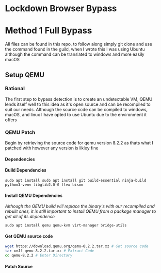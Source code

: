 # Lockdown Browser Bypass

# Method 1 Full Bypass

All files can be found in this repo, to follow along simply git clone and use the command found in the guild, when I wrote this I was using Ubuntu although the command can be translated to windows and more easily macOS

## Setup QEMU

### Rational 
The first step to bypass detection is to create an undetectable VM, QEMU lends itself well to this idea as it's open source and can be recompiled to suit our needs. Although the source code can be compiled to windows, macOS, and linux I have opted to use Ubuntu due to the environment it offers

### QEMU Patch
Begin by retrieving the source code for qemu version 8.2.2 as thats what I patched with however any version is likley fine 
#### Dependencies
#### Build Dependencies 
```
sudo apt install sudo apt install git build-essential ninja-build python3-venv libglib2.0-0 flex bison
```
#### Install QEMU Dependencies 
_Although the QEMU build will replace the binary's with our recompiled and rebuilt ones, it is still important to install QEMU from a package manager to get all of its dependence_

```
sudo apt install qemu qemu-kvm virt-manager bridge-utils
```

#### Get QEMU source code 

```sh
wget https://download.qemu.org/qemu-8.2.2.tar.xz # Get source code
tar xvJf qemu-8.2.2.tar.xz # Extract Code
cd qemu-8.2.2 # Enter Directory
```

#### Patch Source 
